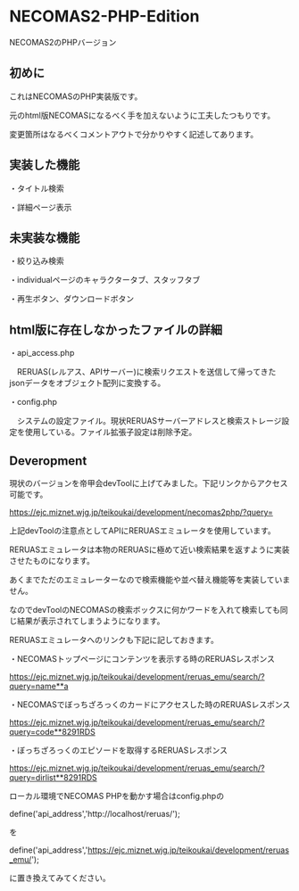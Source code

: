 # NECOMAS2-PHP-Edition
NECOMAS2のPHPバージョン
## 初めに

これはNECOMASのPHP実装版です。

元のhtml版NECOMASになるべく手を加えないように工夫したつもりです。

変更箇所はなるべくコメントアウトで分かりやすく記述してあります。
## 実装した機能
・タイトル検索

・詳細ページ表示

## 未実装な機能
・絞り込み検索

・individualページのキャラクタータブ、スタッフタブ

・再生ボタン、ダウンロードボタン

## html版に存在しなかったファイルの詳細

・api_access.php

　RERUAS(レルアス、APIサーバー)に検索リクエストを送信して帰ってきたjsonデータをオブジェクト配列に変換する。
 
・config.php

　システムの設定ファイル。現状RERUASサーバーアドレスと検索ストレージ設定を使用している。ファイル拡張子設定は削除予定。
 
 ## Deveropment
 
 現状のバージョンを帝甲会devToolに上げてみました。下記リンクからアクセス可能です。
 
 https://ejc.miznet.wjg.jp/teikoukai/development/necomas2php/?query=
 
上記devToolの注意点としてAPIにRERUASエミュレータを使用しています。
 
 RERUASエミュレータは本物のRERUASに極めて近い検索結果を返すように実装させたものになります。
 
 あくまでただのエミュレーターなので検索機能や並べ替え機能等を実装していません。
 
 なのでdevToolのNECOMASの検索ボックスに何かワードを入れて検索しても同じ結果が表示されてしまうようになります。
 
 RERUASエミュレータへのリンクも下記に記しておきます。
 
 ・NECOMASトップページにコンテンツを表示する時のRERUASレスポンス
 
 https://ejc.miznet.wjg.jp/teikoukai/development/reruas_emu/search/?query=name**a
 
 ・NECOMASでぼっちざろっくのカードにアクセスした時のRERUASレスポンス
 
 https://ejc.miznet.wjg.jp/teikoukai/development/reruas_emu/search/?query=code**8291RDS
 
 ・ぼっちざろっくのエピソードを取得するRERUASレスポンス
 
 https://ejc.miznet.wjg.jp/teikoukai/development/reruas_emu/search/?query=dirlist**8291RDS

ローカル環境でNECOMAS PHPを動かす場合はconfig.phpの

define('api_address','http://localhost/reruas/');

を

define('api_address','https://ejc.miznet.wjg.jp/teikoukai/development/reruas_emu/');

に置き換えてみてください。
